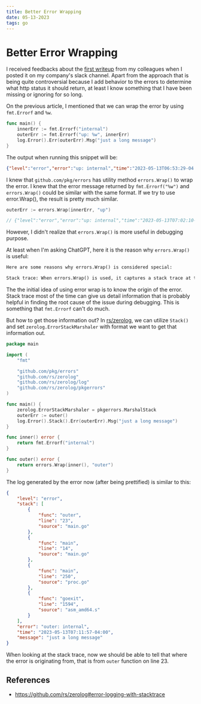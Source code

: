 ```yaml
---
title: Better Error Wrapping 
date: 05-13-2023
tags: go
---
```


# Better Error Wrapping

I received feedbacks about the [first writeup](./05-07-2023-error-handling.md) from my colleagues when I posted it on my company's slack channel. Apart from the approach that is being quite controversial because I add behavior to the errors to determine what http status it should return, at least I know something that I have been missing or ignoring for so long.

On the previous article, I mentioned that we can wrap the error by using `fmt.Errorf` and `%w`.

```go
func main() {
	innerErr := fmt.Errorf("internal")
	outerErr := fmt.Errorf("up: %w", innerErr)
	log.Error().Err(outerErr).Msg("just a long message")
}
```

The output when running this snippet will be:

```json
{"level":"error","error":"up: internal","time":"2023-05-13T06:53:29-04:00","message":"just a long message"}
```

I knew that `github.com/pkg/errors` has utility method `errors.Wrap()` to wrap the error. I knew that the error message returned by `fmt.Errorf("%w")` and `errors.Wrap()` could be similar with the same format. If we try to use error.Wrap(), the result is pretty much similar.

```go
outerErr := errors.Wrap(innerErr, "up")

// {"level":"error","error":"up: internal","time":"2023-05-13T07:02:10-04:00","message":"just a long message"}
```

However, I didn't realize that `errors.Wrap()` is more useful in debugging purpose. 

At least when I'm asking ChatGPT, here it is the reason why `errors.Wrap()` is useful:

```txt
Here are some reasons why errors.Wrap() is considered special:

Stack trace: When errors.Wrap() is used, it captures a stack trace at the point where the error is wrapped. This means that the stack trace will contain information about the sequence of function calls leading to the error. Having a stack trace helps in identifying the sequence of events that led to the error, enabling faster debugging and issue resolution.
```

The the initial idea of using error wrap is to know the origin of the error. Stack trace most of the time can give us detail information that is probably helpful in finding the root cause of the issue during debugging. This is something that `fmt.Errorf` can't do much. 

But how to get those information out? In [rs/zerolog](https://github.com/rs/zerolog), we can utilize `Stack()` and set `zerolog.ErrorStackMarshaler` with format we want to get that information out.


```go
package main

import (
	"fmt"

	"github.com/pkg/errors"
	"github.com/rs/zerolog"
	"github.com/rs/zerolog/log"
	"github.com/rs/zerolog/pkgerrors"
)

func main() {
	zerolog.ErrorStackMarshaler = pkgerrors.MarshalStack
	outerErr := outer()
	log.Error().Stack().Err(outerErr).Msg("just a long message")
}

func inner() error {
	return fmt.Errorf("internal")
}

func outer() error {
	return errors.Wrap(inner(), "outer")
}

```
The log generated by the error now (after being prettified) is similar to this:

```json
{
    "level": "error",
    "stack": [
        {
            "func": "outer",
            "line": "23",
            "source": "main.go"
        },
        {
            "func": "main",
            "line": "14",
            "source": "main.go"
        },
        {
            "func": "main",
            "line": "250",
            "source": "proc.go"
        },
        {
            "func": "goexit",
            "line": "1594",
            "source": "asm_amd64.s"
        }
    ],
    "error": "outer: internal",
    "time": "2023-05-13T07:11:57-04:00",
    "message": "just a long message"
}
```

When looking at the stack trace, now we should be able to tell that where the error is originating from, that is from `outer` function on line 23.

## References
* https://github.com/rs/zerolog#error-logging-with-stacktrace